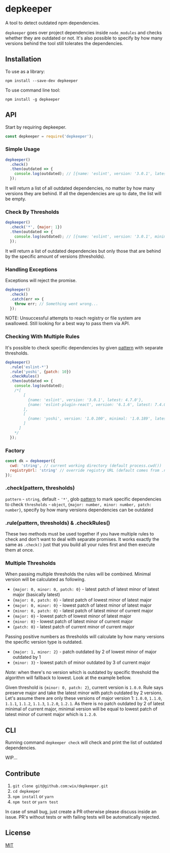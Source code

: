 # depkeeper
A tool to detect outdated npm dependencies.

`depkeeper` goes over project dependencies inside `node_modules` and checks whether they are outdated or not. It's also possible to specify by how many versions behind the tool still tolerates the dependencies.

## Installation
To use as a library:
```
npm install --save-dev depkeeper
```
To use command line tool:
```
npm install -g depkeeper
```

## API
Start by requiring depkeeper.
```js
const depkeeper = require('depkeeper');
```

### Simple Usage
```js
depkeeper()
  .check()
  .then(outdated => {
    console.log(outdated); // [{name: 'eslint', version: '3.0.1', latest: 4.7.0'}]
  });
```
It will return a list of all outdated dependencies, no matter by how many versions they are behind. If all the dependencies are up to date, the list will be empty.

### Check By Thresholds
```js
depkeeper()
  .check('*', {major: 1})
  .then(outdated => {
    console.log(outdated); // [{name: 'eslint', version: '3.0.1', minimal: '4.0.0' latest: 5.7.0'}]
  });
```
It will return a list of outdated dependencies but only those that are behind by the specific amount of versions (thresholds).

### Handling Exceptions
Exceptions will reject the promise.
```js
depkeeper()
  .check()
  .catch(err => {
    throw err; // Something went wrong...
  });
```

NOTE: Unsuccessful attempts to reach registry or file system are swallowed. Still looking for a best way to pass them via API.

### Checking With Multiple Rules
It's possible to check specific dependencies by given [pattern](https://github.com/isaacs/minimatch) with separate thresholds.

```js
depkeeper()
  .rule('eslint-*')
  .rule('yoshi', {patch: 10})
  .checkRules()
  .then(outdated => {
    console.log(outdated);
    /*[
        [
          {name: 'eslint', version: '3.0.1', latest: 4.7.0'},
          {name: 'eslint-plugin-react', version: '6.1.6', latest: 7.4.0'},
        ],
        [
          {name: 'yoshi', version: '1.0.100', minimal: '1.0.189', latest: '1.0.199'}
        ]
      ]
    */
  });
```

### Factory
```js
const dk = depkeeper({
  cwd: 'string', // current working directory (default process.cwd())
  registryUrl: 'string' // override registry URL (default comes from .nvmrc or https://registry.npmjs.org)
});
```

### .check(pattern, thresholds)
`pattern` - `string`, default - `'*'`, glob [pattern](https://github.com/isaacs/minimatch) to mark specific dependencies to check
`thresholds` - `object`, `{major: number, minor: number, patch: number}`, specify by how many versions dependencies can be outdated

### .rule(pattern, thresholds) & .checkRules()
These two methods must be used together if you have multiple rules to check and don't want to deal with separate promises.
It works exactly the same as `.check()` just that you build all your rules first and then execute them at once.

### Multiple Thresholds
When passing multiple thresholds the rules will be combined. Minimal version will be calculated as following.
- `{major: 0, minor: 0, patch: 0}` - latest patch of latest minor of latest major (basically latest)
- `{major: 0, patch: 0}` - latest patch of lowest minor of latest major
- `{major: 0, minor: 0}` - lowest patch of latest minor of latest major
- `{minor: 0, patch: 0}` - latest patch of latest minor of current major
- `{major: 0}` - lowest patch of lowest minor of latest major
- `{minor: 0}` - lowest patch of latest minor of current major
- `{patch: 0}` - latest patch of current minor of current major

Passing positive numbers as thresholds will calculate by how many versions the specific version type is outdated.
- `{major: 1, minor: 2}` - patch outdated by 2 of lowest minor of major outdated by 1
- `{minor: 3}` - lowest patch of minor outdated by 3 of current major

*Note:* when there's no version which is outdated by specific threshold the algorithm will fallback to lowest. Look at the example bellow.

Given threshold is `{minor: 0, patch: 2}`, current version is `1.0.0`.
Rule says preserve major and take the latest minor with patch outdated by 2 versions.
Let's assume there are only these versions of major version 1: `1.0.0`, `1.1.0`, `1.1.1`, `1.1.2`, `1.1.3`, `1.2.0`, `1.2.1`.
As there is no patch outdated by 2 of latest minimal of current major, minimal version will be equal to lowest patch of latest minor of current major which is `1.2.0`.

## CLI
Running command `depkeeper check` will check and print the list of outdated dependencies.

WIP...

## Contribute
1. `git clone git@github.com:wix/depkeeper.git`
1. `cd depkeeper`
1. `npm install` or `yarn`
1. `npm test` or `yarn test`

In case of small bug, just create a PR otherwise please discuss inside an issue.
PR's without tests or with failing tests will be automatically rejected.

## License
[MIT](LICENSE)
